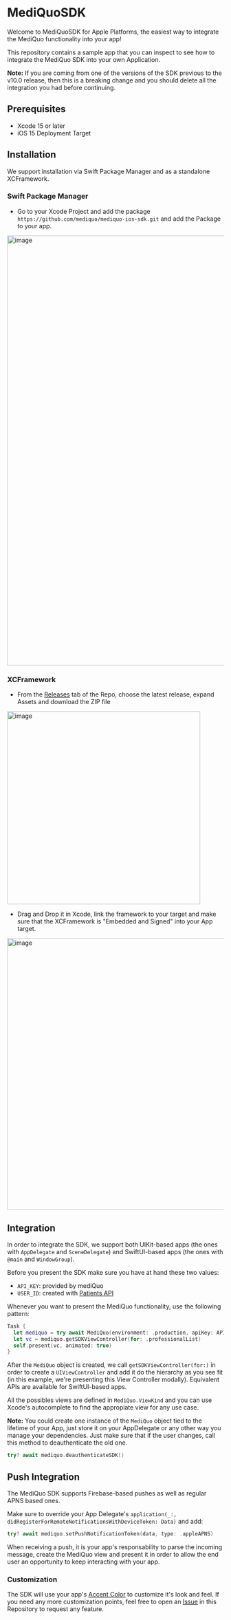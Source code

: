 # MediQuoSDK

Welcome to MediQuoSDK for Apple Platforms,  the easiest way to integrate the MediQuo functionality into your app!

This repository contains a sample app that you can inspect to see how to integrate the MediQuo SDK into your own Application.

**Note:** If you are coming from one of the versions of the SDK previous to the v10.0 release, then this is a breaking change and you should delete all the integration you had before continuing. 

## Prerequisites

- Xcode 15 or later
- iOS 15 Deployment Target

## Installation

We support installation via Swift Package Manager and as a standalone XCFramework.

### Swift Package Manager

- Go to your Xcode Project and add the package `https://github.com/mediquo/mediquo-ios-sdk.git` and add the Package to your app.

<img width="1000" alt="image" src="https://github.com/mediquo/mediquo-ios-sdk/assets/869981/25a5cec8-f98d-483b-87d8-f08db2bd6cea">

### XCFramework

- From the [Releases](https://github.com/mediquo/mediquo-ios-sdk/releases) tab of the Repo, choose the latest release, expand Assets and download the ZIP file

<img width="449" alt="image" src="https://github.com/mediquo/mediquo-ios-sdk/assets/869981/2e10584e-fbfe-4e9a-9489-59a04e3000d4">

- Drag and Drop it in Xcode, link the framework to your target and make sure that the XCFramework is "Embedded and Signed" into your App target.

<img width="632" alt="image" src="https://github.com/mediquo/mediquo-ios-sdk/assets/869981/3a6c40d3-f5db-426e-94dc-db23a79d6afe">

## Integration

In order to integrate the SDK, we support both UIKit-based apps (the ones with `AppDelegate` and `SceneDelegate`) and SwiftUI-based apps (the ones with `@main` and `WindowGroup`).

Before you present the SDK make sure you have at hand these two values:
- `API_KEY`: provided by mediQuo
- `USER_ID`: created with [Patients API](https://developer.mediquo.com/docs/api/patients/)

Whenever you want to present the MediQuo functionality, use the following pattern:

```swift
Task {
  let mediquo = try await MediQuo(environment: .production, apiKey: API_KEY, userID: USER_ID)
  let vc = mediquo.getSDKViewController(for: .professionalList)
  self.present(vc, animated: true)
}
```
After the `MediQuo` object is created, we call `getSDKViewController(for:)` in order to create a `UIViewController` and add it do the hierarchy as you see fit (in this example, we're presenting this View Controller modally). Equivalent APIs are available for SwiftUI-based apps.

All the possibles views are defined in `MediQuo.ViewKind` and you can use Xcode's autocomplete to find the appropiate view for any use case.

**Note:** You could create one instance of the `MediQuo` object tied to the lifetime of your App, just store it on your AppDelegate or any other way you manage your dependencies. Just make sure that if the user changes, call this method to deauthenticate the old one.

```swift
try? await mediquo.deauthenticateSDK()
```

## Push Integration

The MediQuo SDK supports Firebase-based pushes as well as regular APNS based ones.

Make sure to override your App Delegate's `application(_:, didRegisterForRemoteNotificationsWithDeviceToken: Data)` and add:

```swift
try? await mediquo.setPushNotificationToken(data, type: .appleAPNS)
```

When receiving a push, it is your app's responsability to parse the incoming message, create the MediQuo view and present it in order to allow the end user an opportunity to keep interacting with your app.

### Customization

The SDK will use your app's [Accent Color](https://developer.apple.com/documentation/xcode/specifying-your-apps-color-scheme) to customize it's look and feel. If you need any more customization points, feel free to open an [Issue](https://github.com/mediquo/mediquo-ios-sdk/issues) in this Repository to request any feature.  

